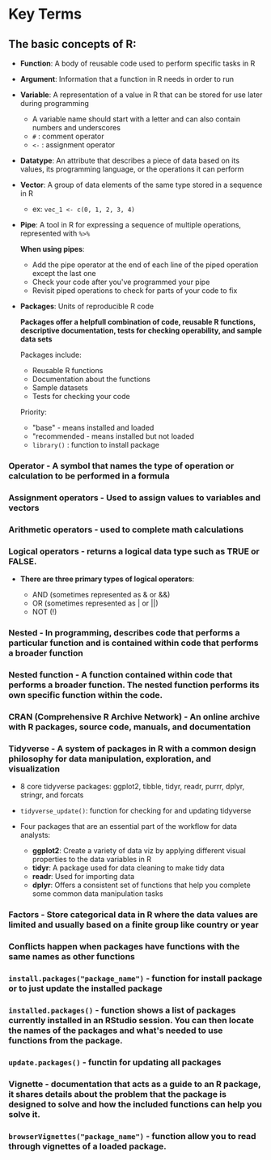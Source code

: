 # Key Terms

## The basic concepts of R:

- **Function**: A body of reusable code used to perform specific tasks in R
- **Argument**: Information that a function in R needs in order to run
- **Variable**: A representation of a value in R that can be stored for use later during programming
  - A variable name should start with a letter and can also contain numbers and underscores
  - `#` : comment operator
  - `<-` : assignment operator
- **Datatype**: An attribute that describes a piece of data based on its values, its programming language, or the operations it can perform
- **Vector**: A group of data elements of the same type stored in a sequence in R
  - ex: `vec_1 <- c(0, 1, 2, 3, 4)`
- **Pipe**: A tool in R for expressing a sequence of multiple operations, represented with `%>%`

  **When using pipes**:

  - Add the pipe operator at the end of each line of the piped operation except the last one
  - Check your code after you've programmed your pipe
  - Revisit piped operations to check for parts of your code to fix

- **Packages**: Units of reproducible R code

  **Packages offer a helpfull combination of code, reusable R functions, descriptive documentation, tests for checking operability, and sample data sets**

  Packages include:

  - Reusable R functions
  - Documentation about the functions
  - Sample datasets
  - Tests for checking your code

  Priority:

  - "base" - means installed and loaded
  - "recommended - means installed but not loaded
  - `library()` : function to install package

### Operator - A symbol that names the type of operation or calculation to be performed in a formula

### Assignment operators - Used to assign values to variables and vectors

### Arithmetic operators - used to complete math calculations

### Logical operators - returns a logical data type such as TRUE or FALSE.

- **There are three primary types of logical operators**:

  - AND (sometimes represented as & or &&)
  - OR (sometimes represented as | or ||)
  - NOT (!)

### Nested - In programming, describes code that performs a particular function and is contained within code that performs a broader function

### Nested function - A function contained within code that performs a broader function. The nested function performs its own specific function within the code.

### CRAN (Comprehensive R Archive Network) - An online archive with R packages, source code, manuals, and documentation

### Tidyverse - A system of packages in R with a common design philosophy for data manipulation, exploration, and visualization

- 8 core tidyverse packages: ggplot2, tibble, tidyr, readr, purrr, dplyr, stringr, and forcats
- `tidyverse_update()`: function for checking for and updating tidyverse
- Four packages that are an essential part of the workflow for data analysts:

  - **ggplot2**: Create a variety of data viz by applying different visual properties to the data variables in R
  - **tidyr**: A package used for data cleaning to make tidy data
  - **readr**: Used for importing data
  - **dplyr**: Offers a consistent set of functions that help you complete some common data manipulation tasks

### Factors - Store categorical data in R where the data values are limited and usually based on a finite group like country or year

### Conflicts happen when packages have functions with the same names as other functions

### `install.packages("package_name")` - function for install package or to just update the installed package

### `installed.packages()` - function shows a list of packages currently installed in an RStudio session. You can then locate the names of the packages and what's needed to use functions from the package.

### `update.packages()` - functin for updating all packages

### Vignette - documentation that acts as a guide to an R package, it shares details about the problem that the package is designed to solve and how the included functions can help you solve it.

### `browserVignettes("package_name")` - function allow you to read through vignettes of a loaded package.
